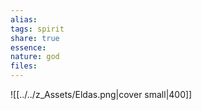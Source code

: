```yaml
---
alias: 
tags: spirit
share: true
essence: 
nature: god
files: 
---
```


![[../../z_Assets/Eldas.png|cover small|400]]